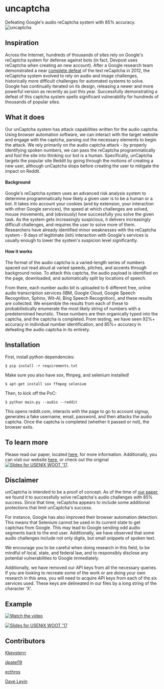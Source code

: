 # uncaptcha

Defeating Google's audio reCaptcha system with 85% accuracy. ![uncaptcha](https://user-images.githubusercontent.com/14065974/30930456-c2cf7e0a-a38f-11e7-869e-d7aa783e6f02.gif)

## Inspiration

Across the Internet, hundreds of thousands of sites rely on Google's reCaptcha system for defense against bots (in fact, Devpost uses reCaptcha when creating an new account). After a Google research team demonstrated a near [complete defeat](https://pdfs.semanticscholar.org/ceef/94e5e9b6188e9aca558efcf92e57ec987bc4.pdf) of the text reCaptcha in 2012, the reCaptcha system evolved to rely on audio and image challenges, historically more difficult challenges for automated systems to solve. Google has continually iterated on its design, releasing a newer and more powerful version as recently as just this year. Successfully demonstrating a defeat of this captcha system spells significant vulnerability for hundreds of thousands of popular sites. 

## What it does

Our unCaptcha system has attack capabilities written for the audio captcha. Using browser automation software, we can interact with the target website and engage with the captcha, parsing out the necessary elements to begin the attack. We rely primarily on the audio captcha attack - by properly identifying spoken numbers, we can pass the reCaptcha programmatically and fool the site into thinking our bot is a human. Specifically, unCaptcha targets the popular site Reddit by going through the motions of creating a new user, although unCaptcha stops before creating the user to mitigate the impact on Reddit.

#### Background

Google's reCaptcha system uses an advanced risk analysis system to determine programmatically how likely a given user is to be a human or a bot. It takes into account your cookies (and by extension, your interaction with other Google services), the speed at which challenges are solved, mouse movements, and (obviously) how successfully you solve the given task. As the system gets increasingly suspicious, it delivers increasingly difficult challenges, and requires the user to solve more of them. Researchers have already identified minor weaknesses with the reCaptcha system - 9 days of legitimate (ish) interaction with Google's services is usually enough to lower the system's suspicion level significantly.

#### How it works
The format of the audio captcha is a varied-length series of numbers spaced out read aloud at varied speeds, pitches, and accents through background noise. To attack this captcha, the audio payload is identified on the page, downloaded, and automatically split by locations of speech. 

From there, each number audio bit is uploaded to 6 different free, online audio transcription services (IBM, Google Cloud, Google Speech Recognition, Sphinx, Wit-AI, Bing Speech Recognition), and these results are collected. We ensemble the results from each of these to probabilistically enumerate the most likely string of numbers with a predetermined heuristic. These numbers are then organically typed into the captcha, and the captcha is completed. From testing, we have seen 92%+ accuracy in individual number identification, and 85%+ accuracy in defeating the audio captcha in its entirety. 

## Installation

First, install python dependencies:
```
$ pip install -r requirements.txt
```

Make sure you also have sox, ffmpeg, and selenium installed! 
```
$ apt-get install sox ffmpeg selenium
```

Then, to kick off the PoC:

```
$ python main.py --audio --reddit
``` 

This opens reddit.com, interacts with the page to go to account signup, generates a fake username, email, password, and then attacks the audio captcha. Once the captcha is completed (whether it passed or not), the browser exits. 

## To learn more

Please read our paper, located [here](https://www.usenix.org/system/files/conference/woot17/woot17-paper-bock.pdf), for more information. Additionally, you can visit our website [here](http://uncaptcha.cs.umd.edu/), or check out the original [![Slides for USENIX WOOT '17](https://drive.google.com/file/d/0BwuogdPv-7DxMDA3N3l1X09nV1U/view?usp=sharing)](https://drive.google.com/file/d/0BwuogdPv-7DxMDA3N3l1X09nV1U/view?usp=sharing).

## Disclaimer

unCaptcha is intended to be a proof of concept.  As of the time of [our paper](https://www.usenix.org/system/files/conference/woot17/woot17-paper-bock.pdf), we found it to successfully solve reCaptcha's audio challenges with 85% success.  Since that time, reCaptcha appears to include some additional protections that limit unCaptcha's success.

For instance, Google has also improved their browser automation detection. This means that Selenium cannot be used in its current state to get captchas from Google. This may lead to Google sending odd audio segments back to the end user.  Additionally, we have observed that some audio challenges include not only digits, but small snippets of spoken text.

We encourage you to be careful when doing research in this field, to be mindful of local, state, and federal law, and to responsibly disclose any potential vulnerabilities to Google immediately.

Additionally, we have removed our API keys from all the necessary queries. If you are looking to recreate some of the work or are doing your own research in this area, you will need to acquire API keys from each of the six services used. These keys are delineated in our files by a long string of the character 'X'. 

## Example

[![Watch the video](https://img.youtube.com/watch?v=wXrTQzskJLE0.jpg)](https://www.youtube.com/watch?v=wXrTQzskJLE "UnCaptcha Example")

[![Slides for USENIX WOOT '17](https://drive.google.com/file/d/0BwuogdPv-7DxMDA3N3l1X09nV1U/view?usp=sharing)](https://drive.google.com/file/d/0BwuogdPv-7DxMDA3N3l1X09nV1U/view?usp=sharing)

## Contributors

[Kkevsterrr](https://github.com/Kkevsterrr)

[dpatel19](https://github.com/dpatel19)

[ecthros](https://github.com/ecthros)

[Dave Levin](https://www.cs.umd.edu/~dml/)
